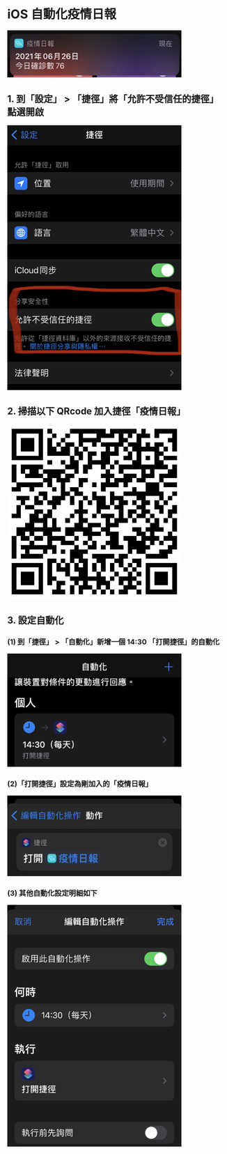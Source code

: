 <p align="center"><h1>iOS 自動化疫情日報</h1></p>
<p align="left"><img width="400" src="./1.png"></p>

## 1. 到「設定」 > 「捷徑」將「允許不受信任的捷徑」點選開啟<br/>
<p align="left"><img width="400" src="./2.png"></p>

## 2. 掃描以下 QRcode 加入捷徑「疫情日報」 <br/>
<p align="left"><img width="400" src="./3.png"></p>

## 3. 設定自動化 <br/>
### (1) 到「捷徑」 > 「自動化」新增一個 14:30 「打開捷徑」的自動化<br/>
<p align="left"><img width="400" src="./4.png"></p>

### (2)「打開捷徑」設定為剛加入的「疫情日報」<br/>
<p align="left"><img width="400" src="./6.png"></p>

### (3) 其他自動化設定明細如下<br/>
<p align="left"><img width="400" src="./5.png"></p>
